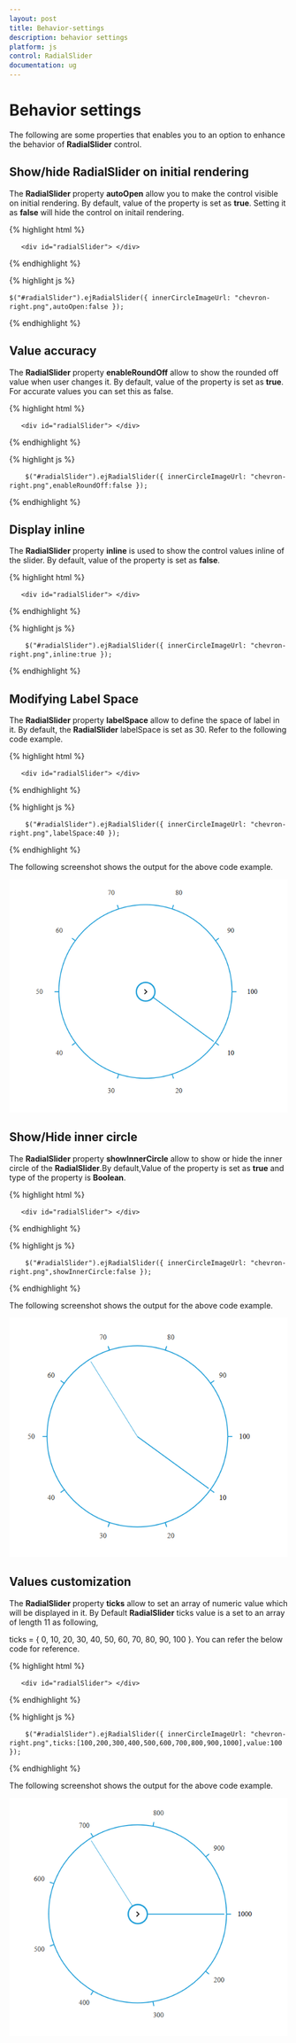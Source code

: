```yaml
---
layout: post
title: Behavior-settings
description: behavior settings
platform: js
control: RadialSlider
documentation: ug
---
```


# Behavior settings

The following are some  properties that enables you to an option to enhance the behavior of **RadialSlider** control.

##  Show/hide RadialSlider on initial rendering 

The **RadialSlider** property **autoOpen** allow you to make the control visible on initial rendering. By default, value of the property is set as **true**. Setting it as **false** will hide the control on initail rendering.

{% highlight html %}

       <div id="radialSlider"> </div>

{% endhighlight %}

{% highlight js %}

    $("#radialSlider").ejRadialSlider({ innerCircleImageUrl: "chevron-right.png",autoOpen:false });
    
{% endhighlight %}

## Value accuracy 

The **RadialSlider** property **enableRoundOff** allow  to show  the rounded off value when user changes it. By default, value of the property is set as **true**. For accurate values you can set this as false.

{% highlight html %}

       <div id="radialSlider"> </div>

{% endhighlight %}

{% highlight js %}

        $("#radialSlider").ejRadialSlider({ innerCircleImageUrl: "chevron-right.png",enableRoundOff:false });

{% endhighlight %}

## Display inline

The **RadialSlider** property **inline** is used to show the control values inline of the slider. By default, value of the property is set as **false**.

{% highlight html %}

       <div id="radialSlider"> </div>

{% endhighlight %}

{% highlight js %}

        $("#radialSlider").ejRadialSlider({ innerCircleImageUrl: "chevron-right.png",inline:true });

{% endhighlight %}

## Modifying Label Space 

The **RadialSlider** property **labelSpace** allow to define the space of label in it. By default, the **RadialSlider** labelSpace is set as 30. Refer to the following code example.

{% highlight html %}

       <div id="radialSlider"> </div>

{% endhighlight %}

{% highlight js %}

        $("#radialSlider").ejRadialSlider({ innerCircleImageUrl: "chevron-right.png",labelSpace:40 });

{% endhighlight %}

The following screenshot shows the output for the above code example.

![](Behavior-settings_images\Behavior-settings_images_img1.png)


## Show/Hide inner circle

The **RadialSlider** property **showInnerCircle** allow to show  or hide  the inner circle of  the **RadialSlider**.By default,Value of the property is set as **true** and type of the property is **Boolean**.

{% highlight html %}

       <div id="radialSlider"> </div>

{% endhighlight %}

{% highlight js %}

        $("#radialSlider").ejRadialSlider({ innerCircleImageUrl: "chevron-right.png",showInnerCircle:false });

{% endhighlight %}

The following screenshot shows the output for the above code example.

![](Behavior-settings_images\Behavior-settings_images_img2.png)

## Values customization

The **RadialSlider** property **ticks** allow to set an array of numeric value which will be displayed in it. By Default **RadialSlider** ticks value is a set to an array of length 11 as following,

ticks = { 0, 10, 20, 30, 40, 50, 60, 70, 80, 90, 100 }. You can refer the below code for reference.

{% highlight html %}

       <div id="radialSlider"> </div>

{% endhighlight %}

{% highlight js %}

        $("#radialSlider").ejRadialSlider({ innerCircleImageUrl: "chevron-right.png",ticks:[100,200,300,400,500,600,700,800,900,1000],value:100 });

{% endhighlight %}

The following screenshot shows the output for the above code example.

![](Behavior-settings_images\Behavior-settings_images_img3.png)
